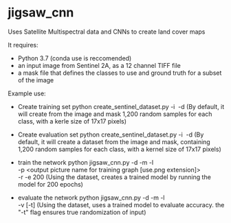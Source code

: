 # jigsaw_cnn
Uses Satellite Multispectral data and CNNs to create land cover maps 

It requires:
- Python 3.7 (conda use is reccomended)
- an input image from Sentinel 2A, as a 12 channel TIFF file
- a mask file that defines the classes to use and ground truth for a subset of the image

Example use:
- Create training set
     python create_sentinel_dataset.py -i <image path> -d <training dataset directory name>
     (By default, it will create from the image and mask 1,200 random samples for each class, with a kerle size of 17x17 pixels)

- Create evaluation set
     python create_sentinel_dataset.py -i <image path> -d <evaluation dataset directory name>
     (By default, it will create a dataset from the image and mask, containing 1,200 random samples for each class, 
      with a kernel size of 17x17 pixels)

- train the network
     python jigsaw_cnn.py -d <training dataset directory name> -m <trained model name> -l <traned model labels filename> \
                          -p <output picture name for training graph [use.png extension]> \
                          -r -e 200
     (Using the dataset, creates a trained model by running the model for 200 epochs)

- evaluate the network
     python jigsaw_cnn.py -d <evaluation dataset directory name> -m <trained model name> -l <traned model labels filename> \
                          -v [-t]
     (Using the dataset, uses a trained model to evaluate accuracy. the "-t" flag ensures true randomization of input)
